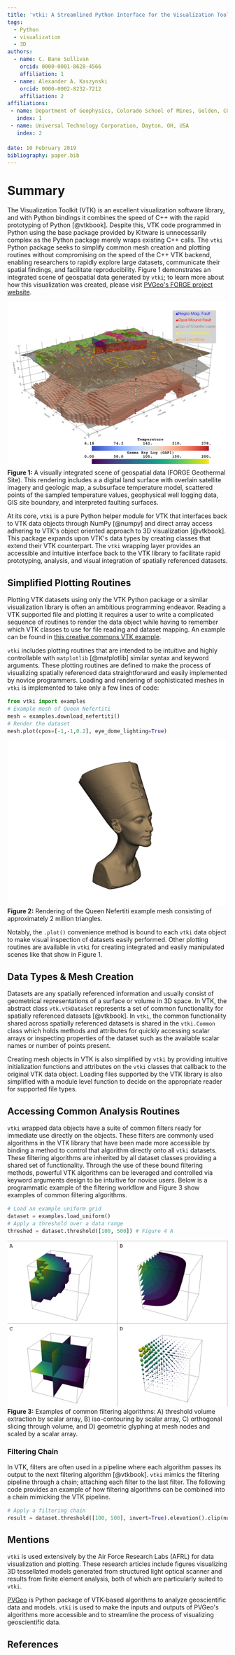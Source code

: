 ```yaml
---
title: 'vtki: A Streamlined Python Interface for the Visualization Toolkit'
tags:
  - Python
  - visualization
  - 3D
authors:
  - name: C. Bane Sullivan
    orcid: 0000-0001-8628-4566
    affiliation: 1
  - name: Alexander A. Kaszynski
    orcid: 0000-0002-8232-7212
    affiliation: 2
affiliations:
 - name: Department of Geophysics, Colorado School of Mines, Golden, CO, USA
   index: 1
 - name: Universal Technology Corporation, Dayton, OH, USA
   index: 2

date: 10 February 2019
bibliography: paper.bib
---
```


# Summary

The Visualization Toolkit (VTK) is an excellent visualization software
library, and with Python bindings it combines the speed of C++ with
the rapid prototyping of Python [@vtkbook].  Despite this, VTK code
programmed in Python using the base package provided by Kitware is
unnecessarily complex as the Python package merely wraps existing C++
calls. The `vtki` Python package seeks to simplify common mesh creation
and plotting routines without compromising on the speed of the C++ VTK
backend, enabling researchers to rapidly explore large datasets,
communicate their spatial findings, and facilitate reproducibility.
Figure 1 demonstrates an integrated scene of geospatial data generated
by `vtki`; to learn more about how this visualization was created,
please visit [PVGeo's FORGE project website](http://forge.pvgeo.org).


![Figure 1](./images/forge-iso.png)
**Figure 1:** A visually integrated scene of geospatial data
(FORGE Geothermal Site). This rendering includes a a digital land surface
with overlain satellite imagery and geologic map, a subsurface temperature
model, scattered points of the sampled temperature values, geophysical well
logging data, GIS site boundary, and interpreted faulting surfaces.


At its core, `vtki` is a pure Python helper module for VTK
that interfaces back to VTK data objects through NumPy [@numpy]
and direct array access adhering to VTK's object oriented approach to
3D visualization [@vtkbook]. This package expands upon VTK's data types
by creating classes that extend their VTK counterpart.
The `vtki` wrapping layer provides an accessible and intuitive interface back
to the VTK library to facilitate rapid prototyping, analysis, and visual
integration of spatially referenced datasets.


## Simplified Plotting Routines

Plotting VTK datasets using only the VTK Python package or a similar
visualization library is often an ambitious programming endeavor.
Reading a VTK supported file and plotting it requires a user to write a
complicated sequence of routines to render the data object while
having to remember which VTK classes to use for file reading and dataset mapping.
An example can be found in [this creative commons VTK example](https://vtk.org/Wiki/VTK/Examples/Python/STLReader).

`vtki` includes plotting routines that are intended to be intuitive and
highly controllable with `matplotlib` [@matplotlib] similar syntax and keyword
arguments. These plotting routines are defined to make the process of
visualizing spatially referenced data straightforward and easily implemented
by novice programmers. Loading and rendering of sophisticated meshes in `vtki`
is implemented to take only a few lines of code:

```python
from vtki import examples
# Example mesh of Queen Nefertiti
mesh = examples.download_nefertiti()
# Render the dataset
mesh.plot(cpos=[-1,-1,0.2], eye_dome_lighting=True)
```

![Figure 2](./images/nefertiti.png)
**Figure 2:** Rendering of the Queen Nefertiti example mesh consisting of approximately 2 million triangles.


Notably, the `.plot()` convenience method is bound to each `vtki`
data object to make visual inspection of datasets easily performed. Other
plotting routines are available in `vtki` for creating integrated and
easily manipulated scenes like that show in Figure 1.


## Data Types & Mesh Creation

Datasets are any spatially referenced information and usually consist of
geometrical representations of a surface or volume in 3D space.
In VTK, the abstract class `vtk.vtkDataSet` represents a set of common
functionality for spatially referenced datasets [@vtkbook].
In `vtki`, the common functionality shared across spatially referenced datasets
is shared in the `vtki.Common` class which holds methods and attributes for
quickly accessing scalar arrays or inspecting properties of the dataset such
as the available scalar names or number of points present.

Creating mesh objects in VTK is also simplified by `vtki` by providing intuitive
initialization functions and attributes on the `vtki` classes that callback to
the original VTK data object. Loading files supported by the VTK library is also
simplified with a module level function to decide on the appropriate reader for
supported file types.


## Accessing Common Analysis Routines

`vtki` wrapped data objects have a suite of common filters ready for immediate
use directly on the objects. These filters are commonly used algorithms in the
VTK library that have been made more accessible by binding a method to control
that algorithm directly onto all `vtki` datasets. These filtering algorithms are
inherited by all dataset classes providing a shared set of functionality.
Through the use of these bound filtering methods, powerful VTK algorithms
can be leveraged and controlled via keyword arguments design to be intuitive
for novice users. Below is a programmatic example of the filtering workflow
and Figure 3 show examples of common filtering algorithms.

```python
# Load an example uniform grid
dataset = examples.load_uniform()
# Apply a threshold over a data range
threshed = dataset.threshold([100, 500]) # Figure 4 A
```

![Figure 3](./images/filters.png)
**Figure 3:** Examples of common filtering algorithms: A) threshold volume
extraction by scalar array, B) iso-contouring by scalar array, C) orthogonal
slicing through volume, and D) geometric glyphing at mesh nodes and scaled by
a scalar array.


### Filtering Chain

In VTK, filters are often used in a pipeline where each algorithm passes its
output to the next filtering algorithm [@vtkbook].
`vtki` mimics the filtering pipeline through a chain; attaching each filter to
the last filter. The following code provides an example of how filtering
algorithms can be combined into a chain mimicking the VTK pipeline.

```python
# Apply a filtering chain
result = dataset.threshold([100, 500], invert=True).elevation().clip(normal='z').slice_orthogonal()
```


## Mentions

`vtki` is used extensively by the Air Force Research Labs (AFRL) for
data visualization and plotting.  These research articles include
figures visualizing 3D tessellated models generated from structured
light optical scanner and results from finite element analysis, both
of which are particularly suited to `vtki`.

[PVGeo](http://pvgeo.org) is Python package of VTK-based algorithms to analyze
geoscientific data and models. ``vtki`` is used to make the inputs and outputs
of PVGeo's algorithms more accessible and to streamline the process of
visualizing geoscientific data.


## References

